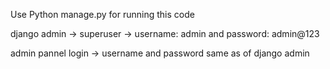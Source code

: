 Use Python manage.py for running this code

django admin -> superuser -> username: admin and password: admin@123

admin pannel login -> username and password same as of django admin
